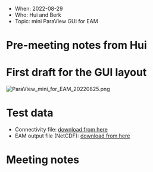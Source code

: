 * When: 2022-08-29
* Who: Hui and Berk
* Topic: mini ParaView GUI for EAM

# Pre-meeting notes from Hui

# First draft for the GUI layout

![ParaView_mini_for_EAM_20220825.png](vis-meeting_2022-08-29_files/ParaView_mini_for_EAM_20220825.png)

# Test data

* Connectivity file: [download from here](https://compy-dtn.pnl.gov/wanh895/ParaView_EAM/cubed_sphere/connectivity_files/)
* EAM output file (NetCDF): [download from here](https://compy-dtn.pnl.gov/wanh895/ParaView_EAM/cubed_sphere/model_output_samples/)


# Meeting notes
